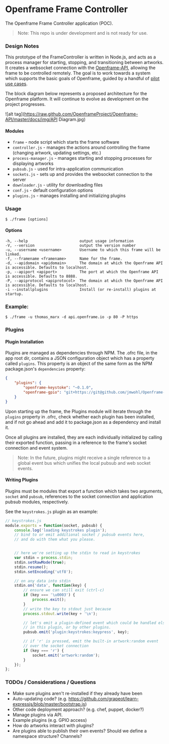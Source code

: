 # Openframe Frame Controller

The Openframe Frame Controller application (POC).

> Note: This repo is under development and is not ready for use.

### Design Notes

This prototype of the FrameController is written in Node.js, and acts as a process manager for starting, stopping, and transitioning between artworks. It creates a websocket connection with the [Openframe-API](https://github.com/OpenframeProject/Openframe-API), allowing the frame to be controlled remotely. The goal is to work towards a system which supports the basic goals of Openframe, guided by a handful of [pilot use cases](https://github.com/OpenframeProject/Openframe-API/wiki/Pilot-Use-Cases).

The block diagram below represents a proposed architecture for the Openframe platform. It will continue to evolve as development on the project progresses.

![alt tag](https://raw.github.com/OpenframeProject/Openframe-API/master/docs/img/API Diagram.jpg)

#### Modules

* `frame` - node script which starts the frame software
* `controller.js` - manages the actions around controlling the frame (changing artwork, updating settings, etc.)
* `process-manager.js` - manages starting and stopping processes for displaying artworks
* `pubsub.js` - used for intra-application communication
* `sockets.js` - sets up and provides the websocket connection to the server
* `downloader.js` - utility for downloading files
* `conf.js` - default configuration options
* `plugins.js` - manages installing and initializing plugins


### Usage
```
$ ./frame [options]
```

#### Options

```
-h, --help                       output usage information
-V, --version                    output the version number
-u, --username <username>        Username to which this frame will be linked.
-f, --framename <framename>      Name for the frame.
-d, --apidomain <apidomain>      The domain at which the Openframe API is accessible. Defaults to localhost.
-p, --apiport <apiport>          The port at which the Openframe API is accessible. Defaults to 8888.
-P, --apiprotocol <apiprotocol>  The domain at which the Openframe API is accessible. Defaults to localhost.
-i --installplugins              Install (or re-install) plugins at startup.
```

### Example:
```
$ ./frame -u thomas_marx -d api.openframe.io -p 80 -P https
```

### Plugins

#### Plugin Installation

Plugins are managed as dependencies through NPM. The .ofrc file, in the app root dir, contains a JSON configuration object which has a property called `plugins`. This property is an object of the same form as the NPM package.json's `dependencies` property:

```json
{
    "plugins": {
        "openframe-keystoke": "~0.1.0",
        "openframe-gpio": "git+https://git@github.com/jmwohl/Openframe-GPIO.git"
    }
}
```

Upon starting up the frame, the Plugins module will iterate through the `plugins` property in .ofrc, check whether each plugin has been installed, and if not go ahead and add it to package.json as a dependency and install it.

Once all plugins are installed, they are each individually initialized by calling their exported function, passing in a reference to the frame's socket connection and event system.

> Note: In the future, plugins might receive a single reference to a global event bus which unifies the local pubsub and web socket events.

#### Writing Plugins

Plugins must be modules that export a function which takes two arguments, `socket` and `pubsub`, references to the socket connection and application pubsub modules, respectively.

See the `keystrokes.js` plugin as an example:

```javascript
// keystrokes.js
module.exports = function(socket, pubsub) {
    console.log('loading keystrokes plugin');
    // bind to or emit additional socket / pubsub events here,
    // and do with them what you please.


    // here we're setting up the stdin to read in keystrokes
    var stdin = process.stdin;
    stdin.setRawMode(true);
    stdin.resume();
    stdin.setEncoding('utf8');

    // on any data into stdin
    stdin.on('data', function(key) {
        // ensure we can still exit (ctrl-c)
        if (key === '\u0003') {
            process.exit();
        }
        // write the key to stdout just because
        process.stdout.write(key + '\n');

        // let's emit a plugin-defined event which could be handled elsewhere
        // in this plugin, or by other plugins.
        pubsub.emit('plugin:keystrokes:keypress', key);

        // if 'r' is pressed, emit the built-in artwork:random event
        // over the socket connection
        if (key === 'r') {
            socket.emit('artwork:random');
        }
    });
};
```

### TODOs / Considerations / Questions

* Make sure plugins aren't re-installed if they already have been
* Auto-updating code? (e.g. https://github.com/grapeot/learn-expressjs/blob/master/bootstrap.js)
* Other code deployment approach? (e.g. chef, puppet, docker?)
* Manage plugins via API.
* Example plugins (e.g. GPIO access)
* How do artworks interact with plugins?
* Are plugins able to publish their own events? Should we define a namespace structure? Channels?
